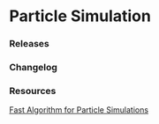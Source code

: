 # Particle Simulation

### Releases

### Changelog

### Resources

[Fast Algorithm for Particle Simulations](https://www.sciencedirect.com/science/article/pii/0021999187901409)

